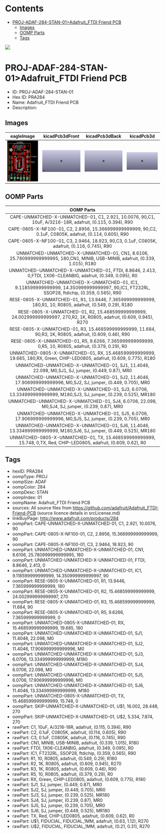 



Contents
========

* [PROJ-ADAF-284-STAN-01>Adafruit_FTDI Friend PCB](#proj-adaf-284-stan-01adafruit_ftdi-friend-pcb)
	* [Images](#images)
	* [OOMP Parts](#oomp-parts)
	* [Tags](#tags)
  
![][im]
# PROJ-ADAF-284-STAN-01>Adafruit_FTDI Friend PCB

- ID: PROJ-ADAF-284-STAN-01
- Hex ID: PRA284
- Name: Adafruit_FTDI Friend PCB
- Description: 

## Images
  
  

|eagleImage|kicadPcb3dFront|kicadPcb3dBack|kicadPcb3d|
| :---: | :---: | :---: | :---: |
|[![eagleImage](eagleImage_140.png)](eagleImage_600.png)|[![kicadPcb3dFront](kicadPcb3dFront_140.png)](kicadPcb3dFront_600.png)|[![kicadPcb3dBack](kicadPcb3dBack_140.png)](kicadPcb3dBack_600.png)|[![kicadPcb3d](kicadPcb3d_140.png)](kicadPcb3d_600.png)|

## OOMP Parts
  

|OOMP Parts|
| :---: |
|CAPE-UNMATCHED-X-UNMATCHED-01, C1, 2.921, 10.0076, 90,C1, 10uF, A/3216-18R, adafruit, (0.115, 0.394), R90|
|CAPE-0805-X-NF100-01, C2, 2.8956, 15.366999999999999, 90,C2, 0.1uF, C0805K, adafruit, (0.114, 0.605), R90|
|CAPE-0805-X-NF100-01, C3, 2.9464, 18.923, 90,C3, 0.1uF, C0805K, adafruit, (0.116, 0.745), R90|
|UNMATCHED-UNMATCHED-X-UNMATCHED-01, CN1, 8.6106, 25.780999999999995, 180,CN1, MINIB, USB-MINIB, adafruit, (0.339, 1.015), R180|
|UNMATCHED-UNMATCHED-X-UNMATCHED-01, FTDI, 8.8646, 2.413, 0,FTDI, 1X06-CLEANBIG, adafruit, (0.349, 0.095), R0|
|UNMATCHED-UNMATCHED-X-UNMATCHED-01, IC1, 9.118599999999999, 14.350999999999997, 90,IC1, FT232RL, SSOP28, ftdichip, (0.359, 0.565), R90|
|RESE-0805-X-UNMATCHED-01, R1, 13.9446, 7.365999999999999, 180,R1, 10, R0805, adafruit, (0.549, 0.29), R180|
|RESE-0805-X-UNMATCHED-01, R2, 15.468599999999999, 24.002999999999997, 270,R2, 1K, R0805, adafruit, (0.609, 0.945), R270|
|RESE-0805-X-UNMATCHED-01, R3, 15.468599999999999, 11.684, 90,R3, 1K, R0805, adafruit, (0.609, 0.46), R90|
|RESE-0805-X-UNMATCHED-01, R5, 9.6266, 7.365999999999999, 0,R5, 10, R0805, adafruit, (0.379, 0.29), R0|
|UNMATCHED-0805-X-UNMATCHED-01, RX, 15.468599999999999, 19.685, 180,RX, Green, CHIP-LED0805, adafruit, (0.609, 0.775), R180|
|UNMATCHED-UNMATCHED-X-UNMATCHED-01, SJ1, 11.4046, 22.098, M0,SJ1, SJ, jumper, (0.449, 0.87), MR0|
|UNMATCHED-UNMATCHED-X-UNMATCHED-01, SJ2, 11.4046, 17.906999999999996, M0,SJ2, SJ, jumper, (0.449, 0.705), MR0|
|UNMATCHED-UNMATCHED-X-UNMATCHED-01, SJ3, 6.0706, 13.334999999999999, M180,SJ3, SJ, jumper, (0.239, 0.525), MR180|
|UNMATCHED-UNMATCHED-X-UNMATCHED-01, SJ4, 6.0706, 22.098, M0,SJ4, SJ, jumper, (0.239, 0.87), MR0|
|UNMATCHED-UNMATCHED-X-UNMATCHED-01, SJ5, 6.0706, 17.906999999999996, M0,SJ5, SJ, jumper, (0.239, 0.705), MR0|
|UNMATCHED-UNMATCHED-X-UNMATCHED-01, SJ6, 11.4046, 13.334999999999999, M180,SJ6, SJ, jumper, (0.449, 0.525), MR180|
|UNMATCHED-0805-X-UNMATCHED-01, TX, 15.468599999999999, 15.748, 0,TX, Red, CHIP-LED0805, adafruit, (0.609, 0.62), R0|

## Tags

- hexID: PRA284
- oompType: PROJ
- oompSize: ADAF
- oompColor: 284
- oompDesc: STAN
- oompIndex: 01
- oompName: Adafruit_FTDI Friend PCB
- sources: All source files from https://github.com/adafruit/Adafruit_FTDI-Friend-PCB (source licence details in srcLicense.md)
- linkBuyPage: http://www.adafruit.com/products/284
- oompPart: CAPE-UNMATCHED-X-UNMATCHED-01, C1, 2.921, 10.0076, 90
- oompPart: CAPE-0805-X-NF100-01, C2, 2.8956, 15.366999999999999, 90
- oompPart: CAPE-0805-X-NF100-01, C3, 2.9464, 18.923, 90
- oompPart: UNMATCHED-UNMATCHED-X-UNMATCHED-01, CN1, 8.6106, 25.780999999999995, 180
- oompPart: UNMATCHED-UNMATCHED-X-UNMATCHED-01, FTDI, 8.8646, 2.413, 0
- oompPart: UNMATCHED-UNMATCHED-X-UNMATCHED-01, IC1, 9.118599999999999, 14.350999999999997, 90
- oompPart: RESE-0805-X-UNMATCHED-01, R1, 13.9446, 7.365999999999999, 180
- oompPart: RESE-0805-X-UNMATCHED-01, R2, 15.468599999999999, 24.002999999999997, 270
- oompPart: RESE-0805-X-UNMATCHED-01, R3, 15.468599999999999, 11.684, 90
- oompPart: RESE-0805-X-UNMATCHED-01, R5, 9.6266, 7.365999999999999, 0
- oompPart: UNMATCHED-0805-X-UNMATCHED-01, RX, 15.468599999999999, 19.685, 180
- oompPart: UNMATCHED-UNMATCHED-X-UNMATCHED-01, SJ1, 11.4046, 22.098, M0
- oompPart: UNMATCHED-UNMATCHED-X-UNMATCHED-01, SJ2, 11.4046, 17.906999999999996, M0
- oompPart: UNMATCHED-UNMATCHED-X-UNMATCHED-01, SJ3, 6.0706, 13.334999999999999, M180
- oompPart: UNMATCHED-UNMATCHED-X-UNMATCHED-01, SJ4, 6.0706, 22.098, M0
- oompPart: UNMATCHED-UNMATCHED-X-UNMATCHED-01, SJ5, 6.0706, 17.906999999999996, M0
- oompPart: UNMATCHED-UNMATCHED-X-UNMATCHED-01, SJ6, 11.4046, 13.334999999999999, M180
- oompPart: UNMATCHED-0805-X-UNMATCHED-01, TX, 15.468599999999999, 15.748, 0
- oompPart: SKIP-UNMATCHED-X-UNMATCHED-01, U$1, 16.002, 28.448, 270
- oompPart: SKIP-UNMATCHED-X-UNMATCHED-01, U$2, 5.334, 7.874, 270
- rawPart: C1, 10uF, A/3216-18R, adafruit, (0.115, 0.394), R90
- rawPart: C2, 0.1uF, C0805K, adafruit, (0.114, 0.605), R90
- rawPart: C3, 0.1uF, C0805K, adafruit, (0.116, 0.745), R90
- rawPart: CN1, MINIB, USB-MINIB, adafruit, (0.339, 1.015), R180
- rawPart: FTDI, 1X06-CLEANBIG, adafruit, (0.349, 0.095), R0
- rawPart: IC1, FT232RL, SSOP28, ftdichip, (0.359, 0.565), R90
- rawPart: R1, 10, R0805, adafruit, (0.549, 0.29), R180
- rawPart: R2, 1K, R0805, adafruit, (0.609, 0.945), R270
- rawPart: R3, 1K, R0805, adafruit, (0.609, 0.46), R90
- rawPart: R5, 10, R0805, adafruit, (0.379, 0.29), R0
- rawPart: RX, Green, CHIP-LED0805, adafruit, (0.609, 0.775), R180
- rawPart: SJ1, SJ, jumper, (0.449, 0.87), MR0
- rawPart: SJ2, SJ, jumper, (0.449, 0.705), MR0
- rawPart: SJ3, SJ, jumper, (0.239, 0.525), MR180
- rawPart: SJ4, SJ, jumper, (0.239, 0.87), MR0
- rawPart: SJ5, SJ, jumper, (0.239, 0.705), MR0
- rawPart: SJ6, SJ, jumper, (0.449, 0.525), MR180
- rawPart: TX, Red, CHIP-LED0805, adafruit, (0.609, 0.62), R0
- rawPart: U$1, FIDUCIAL, FIDUCIAL_1MM, adafruit, (0.63, 1.12), R270
- rawPart: U$2, FIDUCIAL, FIDUCIAL_1MM, adafruit, (0.21, 0.31), R270



[im]: kicadPcb3d_450.png
